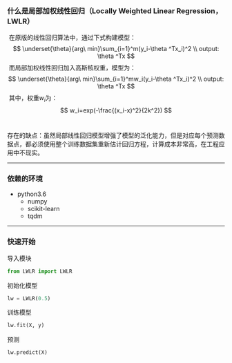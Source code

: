 ### 什么是局部加权线性回归（Locally Weighted Linear Regression，LWLR）

​	在原版的线性回归算法中，通过下式构建模型：
$$
\underset{\theta}{arg\ min}\sum_{i=1}^m(y_i-\theta ^Tx_i)^2 \\
output: \theta ^Tx
$$
​	而局部加权线性回归加入高斯核权重，模型为：
$$
\underset{\theta}{arg\ min}\sum_{i=1}^mw_i(y_i-\theta ^Tx_i)^2 \\
output: \theta ^Tx
$$
​	其中，权重$w_i$为：
$$
w_i=exp(-\frac{(x_i-x)^2}{2k^2})
$$
​	

​	存在的缺点：虽然局部线性回归模型增强了模型的泛化能力，但是对应每个预测数据点，都必须使用整个训练数据集重新估计回归方程，计算成本非常高，在工程应用中不现实。

______

### 依赖的环境

- python3.6
  - numpy
  - scikit-learn
  - tqdm

____

### 快速开始

导入模块

```python
from LWLR import LWLR
```

初始化模型

```python
lw = LWLR(0.5)
```

训练模型

```python
lw.fit(X, y)
```

预测

```python
lw.predict(X)
```

